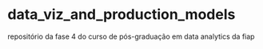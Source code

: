 # data_viz_and_production_models
repositório da fase 4 do curso de pós-graduação em data analytics da fiap
